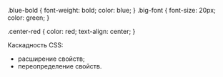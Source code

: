 .blue-bold {
    font-weight: bold;
    color: blue;
}
.big-font {
    font-size: 20px;
    color: green;
}

.center-red {
    color: red;
    text-align: center;
}

<p class="blue-bold">Каскадность CSS:</p>
<ul class="center-red">
 <li>расширение свойств;</li>
 <li class="big-font">переопределение свойств.</li>
</ul>

